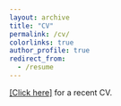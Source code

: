 ```yaml
---
layout: archive
title: "CV"
permalink: /cv/
colorlinks: true
author_profile: true
redirect_from:
  - /resume
---
```


[[Click here]](/files/ChinmaySahuCV.pdf) for a recent CV.
